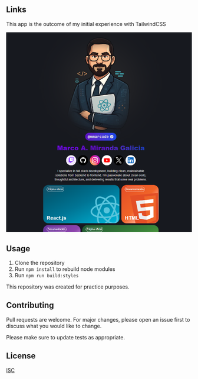 ## Links

This app is the outcome of my initial experience with TailwindCSS

![head](https://github.com/mmarcode/playground/blob/master/links/assets/enlaces.png)

## Usage

1. Clone the repository
2. Run ```npm install``` to rebuild node modules
3. Run ```npm run build:styles```

This repository was created for practice purposes.

## Contributing

Pull requests are welcome. For major changes, please open an issue first
to discuss what you would like to change.

Please make sure to update tests as appropriate.

## License

[ISC](https://choosealicense.com/licenses/isc/)
